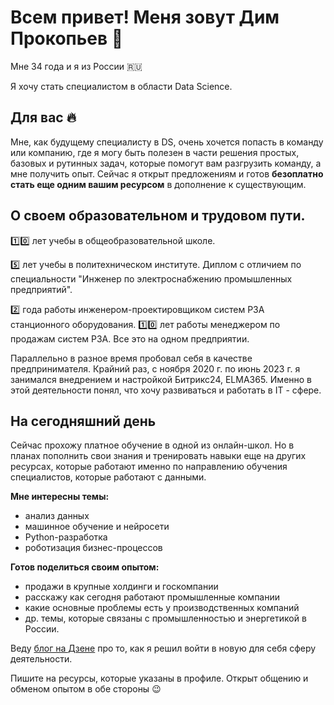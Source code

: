 # Всем привет! Меня зовут Дим Прокопьев 👋

Мне 34 года и я из России :ru:

Я хочу стать специалистом в области Data Science.

## Для вас :fire:

Мне, как будущему специалисту в DS, очень хочется попасть в команду или компанию, где я могу быть полезен в части решения простых, базовых и рутинных задач, которые помогут вам разгрузить команду, а мне получить опыт. Сейчас я открыт предложениям и готов **безоплатно стать еще одним вашим ресурсом** в дополнение к существующим.

## О своем образовательном и трудовом пути.
1️⃣0️⃣ лет учебы в общеобразовательной школе.

5️⃣ лет учебы в политехническом институте. Диплом с отличием по специальности "Инженер по электроснабжению промышленных предприятий".

2️⃣ года работы инженером-проектировщиком систем РЗА станционного оборудования. 1️⃣0️⃣ лет работы менеджером по продажам систем РЗА. Все это на одном предприятии.

Параллельно в разное время пробовал себя в качестве предпринимателя. Крайний раз, с ноября 2020 г. по июнь 2023 г. я занимался внедрением и настройкой Битрикс24, ELMA365. Именно в этой деятельности понял, что хочу развиваться и работать в IT - сфере. 

## На сегодняшний день

Сейчас прохожу платное обучение в одной из онлайн-школ. Но в планах пополнить свои знания и тренировать навыки еще на других ресурсах, которые работают именно по направлению обучения специалистов, которые работают с данными.

**Мне интересны темы:**
* анализ данных
* машинное обучение и нейросети
* Python-разработка
* роботизация бизнес-процессов

**Готов поделиться своим опытом:**
* продажи в крупные холдинги и госкомпании
* расскажу как сегодня работают промышленные компании
* какие основные проблемы есть у производственных компаний
* др. темы, которые связаны с промышленностью и энергетикой в России.

Веду [блог на Дзене](https://dzen.ru/zero_ds) про то, как я решил войти в новую для себя сферу деятельности.

Пишите на ресурсы, которые указаны в профиле. Открыт общению и обменом опытом в обе стороны :wink:
